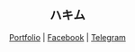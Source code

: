 <h2 align="center">ハキム</h2>

<p align="center">
  <a href="https://haikel.my.id">Portfolio</a>
  |
  <a href="https://www.facebook.com/kelgfx">Facebook</a>
  |
  <a href="https://t.me/pempek_kapal_selem">Telegram</a>
</p>
